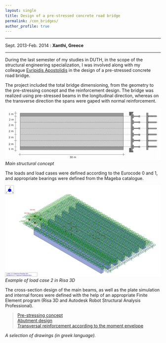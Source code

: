 ```yaml
---
layout: single
title: Design of a pre-stressed concrete road bridge
permalink: /con_bridges/
author_profile: true
---
```


---------------------------------------------------------------------
Sept. 2013-Feb. 2014
  : **Xanthi, Greece**

---------------------------------------------------------------------

During the last semester of my studies in DUTH, in the scope of the structural engineering specialization, I was involved along with my colleague [Evripidis Apostolidis](https://gr.linkedin.com/in/evripidis-apostolidis-357619bb) in the design of a pre-stressed concrete road bridge.

The project included the total bridge dimensioning, from the geometry to the pre-stressing concept and the reinforcement design. The bridge was realized using pre-stressed beams in the longitudinal direction, whereas on the transverse direction the spans were gaped with normal reinforcement.

![Main structural concept](../assets/images/con_bridges/concept.jpg "bridge_concept")
*Main structural concept*

The loads and load cases were defined according to the Eurocode 0 and 1, and appropriate bearings were defined from the Mageba catalogue.

![Load case 2](../assets/images/con_bridges/lc2.png "lc2")
*Example of load case 2 in Risa 3D*

The cross-section design of the main beams, as well as the plate simulation and internal forces were defined with the help of an appropriate Finite Element program (Risa 3D and Autodesk Robot Structural Analysis Professional).

>[Pre-stressing concept](../assets/pdfs/con_bridges/pre-stressing_concept.pdf)<br>
>[Abutment design](../assets/pdfs/con_bridges/abutment_design.pdf)<br>
>[Transversal reinforcement according to the moment envelope](../assets/pdfs/con_bridges/transverse_moment_envelope.pdf)<br>

*A selection of drawings (in greek language).*
